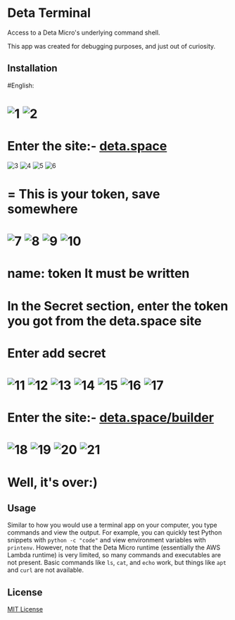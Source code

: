 # Deta Terminal

Access to a Deta Micro's underlying command shell.

This app was created for debugging purposes, and just out of curiosity.

## Installation

#English:

![1](jpg/1.jpg)
![2](jpg/2.jpg)
=
Enter the site:- [deta.space](http://deta.space/)
=
![3](jpg/3.jpg)
![4](jpg/4.jpg)
![5](jpg/5.jpg)
![6](jpg/6.jpg)

=
This is your token, save somewhere
=

![7](jpg/7.jpg)
![8](jpg/8.jpg)
![9](jpg/9.jpg)
![10](jpg/10.jpg)
=
name:
token
It must be written
=
In the Secret section, enter the token you got from the deta.space site
=
Enter add secret
=
![11](jpg/11.jpg)
![12](jpg/12.jpg)
![13](jpg/13.jpg)
![14](jpg/14.jpg)
![15](jpg/15.jpg)
![16](jpg/16.jpg)
![17](jpg/17.jpg)
=
Enter the site:- [deta.space/builder](https://deta.space/builder/)
=
![18](jpg/18.jpg)
![19](jpg/19.jpg)
![20](jpg/20.jpg)
![21](jpg/21.jpg)
=
Well, it's over:)
=
## Usage

Similar to how you would use a terminal app on your computer, you type commands and view the output.
For example, you can quickly test Python snippets with `python -c "code"` and view environment variables with `printenv`.
However, note that the Deta Micro runtime (essentially the AWS Lambda runtime) is very limited, so many commands and executables are not present.
Basic commands like `ls`, `cat`, and `echo` work, but things like `apt` and `curl` are not available.

## License

[MIT License](license.txt)
